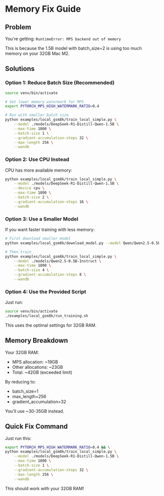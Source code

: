 # Memory Fix Guide

## Problem

You're getting: `RuntimeError: MPS backend out of memory`

This is because the 1.5B model with batch_size=2 is using too much memory on your 32GB Mac M2.

## Solutions

### Option 1: Reduce Batch Size (Recommended)

```bash
source venv/bin/activate

# Set lower memory watermark for MPS
export PYTORCH_MPS_HIGH_WATERMARK_RATIO=0.4

# Run with smaller batch size
python examples/local_gsm8k/train_local_simple.py \
    --model ./models/DeepSeek-R1-Distill-Qwen-1.5B \
    --max-time 1800 \
    --batch-size 1 \
    --gradient-accumulation-steps 32 \
    --max-length 256 \
    --wandb
```

### Option 2: Use CPU Instead

CPU has more available memory:

```bash
python examples/local_gsm8k/train_local_simple.py \
    --model ./models/DeepSeek-R1-Distill-Qwen-1.5B \
    --device cpu \
    --max-time 1800 \
    --batch-size 2 \
    --gradient-accumulation-steps 16 \
    --wandb
```

### Option 3: Use a Smaller Model

If you want faster training with less memory:

```bash
# First download smaller model
python examples/local_gsm8k/download_model.py --model Qwen/Qwen2.5-0.5B-Instruct

# Then train
python examples/local_gsm8k/train_local_simple.py \
    --model ./models/Qwen2.5-0.5B-Instruct \
    --max-time 1800 \
    --batch-size 4 \
    --gradient-accumulation-steps 8 \
    --wandb
```

### Option 4: Use the Provided Script

Just run:

```bash
source venv/bin/activate
./examples/local_gsm8k/run_training.sh
```

This uses the optimal settings for 32GB RAM.

## Memory Breakdown

Your 32GB RAM:
- MPS allocation: ~19GB
- Other allocations: ~23GB
- Total: ~42GB (exceeded limit)

By reducing to:
- batch_size=1 
- max_length=256
- gradient_accumulation=32

You'll use ~30-35GB instead.

## Quick Fix Command

Just run this:

```bash
export PYTORCH_MPS_HIGH_WATERMARK_RATIO=0.4 && \
python examples/local_gsm8k/train_local_simple.py \
    --model ./models/DeepSeek-R1-Distill-Qwen-1.5B \
    --max-time 1800 \
    --batch-size 1 \
    --gradient-accumulation-steps 32 \
    --max-length 256 \
    --wandb
```

This should work with your 32GB RAM!

